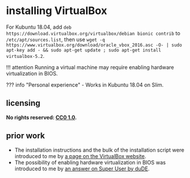 # installing VirtualBox
For Kubuntu 18.04, add `deb https://download.virtualbox.org/virtualbox/debian bionic contrib` to `/etc/apt/sources.list`, then use `wget -q https://www.virtualbox.org/download/oracle_vbox_2016.asc -O- | sudo apt-key add - && sudo apt-get update ; sudo apt-get install virtualbox-5.2`.

!!! attention
    Running a virtual machine may require enabling hardware virtualization in BIOS.

??? info "Personal experience"
    - Works in Kubuntu 18.04 on Slim.

## licensing
**No rights reserved: [CC0 1.0](https://creativecommons.org/publicdomain/zero/1.0/).**

## prior work
- The installation instructions and the bulk of the installation script were introduced to me by [a page on the VirtualBox website](https://www.virtualbox.org/wiki/Linux_Downloads#Debian-basedLinuxdistributions).
- The possibility of enabling hardware virtualization in BIOS was introduced to me by [an answer on Super User by duDE](https://superuser.com/questions/866962/why-does-virtualbox-only-have-32-bit-option-no-64-bit-option-on-windows-7/866963#866963).
